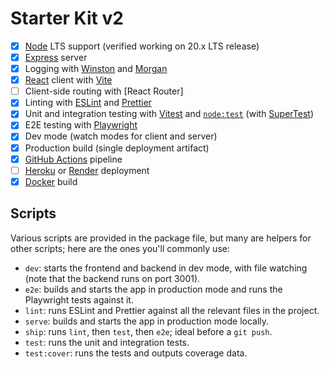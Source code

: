 # Starter Kit v2

- [x] [Node] LTS support (verified working on 20.x LTS release)
- [x] [Express] server
- [x] Logging with [Winston] and [Morgan]
- [x] [React] client with [Vite]
- [ ] Client-side routing with [React Router]
- [x] Linting with [ESLint] and [Prettier]
- [x] Unit and integration testing with [Vitest] and [`node:test`][node-test] (with [SuperTest])
- [x] E2E testing with [Playwright]
- [x] Dev mode (watch modes for client and server)
- [x] Production build (single deployment artifact)
- [x] [GitHub Actions] pipeline
- [ ] [Heroku] or [Render] deployment
- [x] [Docker] build

## Scripts

Various scripts are provided in the package file, but many are helpers for other scripts; here are the ones you'll
commonly use:

- `dev`: starts the frontend and backend in dev mode, with file watching (note that the backend runs on port 3001).
- `e2e`: builds and starts the app in production mode and runs the Playwright tests against it.
- `lint`: runs ESLint and Prettier against all the relevant files in the project.
- `serve`: builds and starts the app in production mode locally.
- `ship`: runs `lint`, then `test`, then `e2e`; ideal before a `git push`.
- `test`: runs the unit and integration tests.
- `test:cover`: runs the tests and outputs coverage data.

[Docker]: https://www.docker.com
[ESLint]: https://eslint.org/
[Express]: https://expressjs.com/
[GitHub Actions]: https://github.com/features/actions
[Heroku]: https://www.heroku.com/
[Morgan]: https://github.com/expressjs/morgan
[Node]: https://nodejs.org/en/
[node-test]: https://nodejs.org/api/test.html
[Playwright]: https://playwright.dev/
[Prettier]: https://prettier.io/
[React]: https://reactjs.org/
[Render]: https://render.com/
[SuperTest]: https://github.com/visionmedia/supertest
[Vite]: https://vitejs.dev/
[Vitest]: https://vitest.dev/
[wiki]: https://github.com/textbook/starter-kit/wiki
[Winston]: https://github.com/winstonjs/winston
